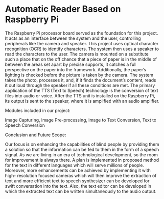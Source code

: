 # Automatic Reader Based on Raspberry Pi


The Raspberry Pi processor board served as the foundation for this project. It acts as an interface
between the system and the user, controlling peripherals like the camera and speaker. This project
uses optical character recognition (OCR) to identify characters. The system then uses a speaker to
read the characters to the user. The camera is mounted on a substitute such a place that on the off
chance that a piece of paper is in the middle of between the areas set apart by precise supports,
it catches a full perspective on the paper into the framework. Additionally, the paper’s lighting is
checked before the picture is taken by the camera. The system takes the photo, processes it, and, if
it finds the document’s content, reads it out loud through the speaker if all these conditions are met.
The primary application of the TTS (Text to Speech) technology is the conversion of text files into
audio or voice. After the TTS unit is installed on the Raspberry Pi, its output is sent to the speaker,
where it is amplified with an audio amplifier.

Modules included in our project:

Image Capturing,
Image Pre-processing,
Image to Text Conversion,
Text to Speech Conversion

Conclusion and Future Scope:

Our focus is on enhancing the capabilities of blind people by providing them a solution so that
the information can be fed to them in the form of a speech signal.
As we are living in an era of technological development, so the room for improvement is always
there. A plan is implemented in proposed method for the text in different languages which will serve
millions of people. Moreover, more enhancements can be achieved by implementing it with high-
resolution focused cameras which will then improve the extraction of text and more efficient text to
speech synthesizer can be developed for swift conversation into the text. Also, the text editor can be
developed in which the extracted text can be written simultaneously to the audio output.
